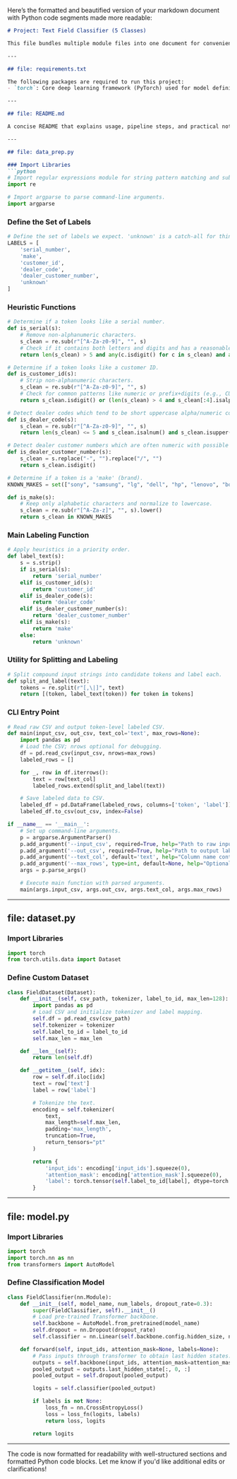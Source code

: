 Here’s the formatted and beautified version of your markdown document with Python code segments made more readable:

```markdown name=text_classifier.md
# Project: Text Field Classifier (5 Classes)

This file bundles multiple module files into one document for convenience. Each code line is preceded by a comment explaining what it does and why.

---

## file: requirements.txt

The following packages are required to run this project:
- `torch`: Core deep learning framework (PyTorch) used for model definition.

---

## file: README.md

A concise README that explains usage, pipeline steps, and practical notes about labeling and model choices. Keep the README with the repository.

---

## file: data_prep.py

### Import Libraries
```python
# Import regular expressions module for string pattern matching and substitution.
import re

# Import argparse to parse command-line arguments.
import argparse
```

### Define the Set of Labels
```python
# Define the set of labels we expect. 'unknown' is a catch-all for things heuristics can't decide.
LABELS = [
    'serial_number',
    'make',
    'customer_id',
    'dealer_code',
    'dealer_customer_number',
    'unknown'
]
```

### Heuristic Functions
```python
# Determine if a token looks like a serial number.
def is_serial(s):
    # Remove non-alphanumeric characters.
    s_clean = re.sub(r"[^A-Za-z0-9]", "", s)
    # Check if it contains both letters and digits and has a reasonable length.
    return len(s_clean) > 5 and any(c.isdigit() for c in s_clean) and any(c.isalpha() for c in s_clean)

# Determine if a token looks like a customer ID.
def is_customer_id(s):
    # Strip non-alphanumeric characters.
    s_clean = re.sub(r"[^A-Za-z0-9]", "", s)
    # Check for common patterns like numeric or prefix+digits (e.g., CUST12345).
    return s_clean.isdigit() or (len(s_clean) > 4 and s_clean[:4].isalpha() and s_clean[4:].isdigit())

# Detect dealer codes which tend to be short uppercase alpha/numeric codes.
def is_dealer_code(s):
    s_clean = re.sub(r"[^A-Za-z0-9]", "", s)
    return len(s_clean) <= 5 and s_clean.isalnum() and s_clean.isupper()

# Detect dealer customer numbers which are often numeric with possible separators.
def is_dealer_customer_number(s):
    s_clean = s.replace("-", "").replace("/", "")
    return s_clean.isdigit()

# Determine if a token is a 'make' (brand).
KNOWN_MAKES = set(["sony", "samsung", "lg", "dell", "hp", "lenovo", "bosch", "bajaj", "maruti", "tata"])

def is_make(s):
    # Keep only alphabetic characters and normalize to lowercase.
    s_clean = re.sub(r"[^A-Za-z]", "", s).lower()
    return s_clean in KNOWN_MAKES
```

### Main Labeling Function
```python
# Apply heuristics in a priority order.
def label_text(s):
    s = s.strip()
    if is_serial(s):
        return 'serial_number'
    elif is_customer_id(s):
        return 'customer_id'
    elif is_dealer_code(s):
        return 'dealer_code'
    elif is_dealer_customer_number(s):
        return 'dealer_customer_number'
    elif is_make(s):
        return 'make'
    else:
        return 'unknown'
```

### Utility for Splitting and Labeling
```python
# Split compound input strings into candidate tokens and label each.
def split_and_label(text):
    tokens = re.split(r"[,\|]", text)
    return [(token, label_text(token)) for token in tokens]
```

### CLI Entry Point
```python
# Read raw CSV and output token-level labeled CSV.
def main(input_csv, out_csv, text_col='text', max_rows=None):
    import pandas as pd
    # Load the CSV; nrows optional for debugging.
    df = pd.read_csv(input_csv, nrows=max_rows)
    labeled_rows = []

    for _, row in df.iterrows():
        text = row[text_col]
        labeled_rows.extend(split_and_label(text))

    # Save labeled data to CSV.
    labeled_df = pd.DataFrame(labeled_rows, columns=['token', 'label'])
    labeled_df.to_csv(out_csv, index=False)

if __name__ == '__main__':
    # Set up command-line arguments.
    p = argparse.ArgumentParser()
    p.add_argument('--input_csv', required=True, help="Path to raw input CSV.")
    p.add_argument('--out_csv', required=True, help="Path to output labeled CSV.")
    p.add_argument('--text_col', default='text', help="Column name containing text.")
    p.add_argument('--max_rows', type=int, default=None, help="Optional limit on rows to process.")
    args = p.parse_args()

    # Execute main function with parsed arguments.
    main(args.input_csv, args.out_csv, args.text_col, args.max_rows)
```

---

## file: dataset.py

### Import Libraries
```python
import torch
from torch.utils.data import Dataset
```

### Define Custom Dataset
```python
class FieldDataset(Dataset):
    def __init__(self, csv_path, tokenizer, label_to_id, max_len=128):
        import pandas as pd
        # Load CSV and initialize tokenizer and label mapping.
        self.df = pd.read_csv(csv_path)
        self.tokenizer = tokenizer
        self.label_to_id = label_to_id
        self.max_len = max_len

    def __len__(self):
        return len(self.df)

    def __getitem__(self, idx):
        row = self.df.iloc[idx]
        text = row['text']
        label = row['label']

        # Tokenize the text.
        encoding = self.tokenizer(
            text,
            max_length=self.max_len,
            padding='max_length',
            truncation=True,
            return_tensors="pt"
        )

        return {
            'input_ids': encoding['input_ids'].squeeze(0),
            'attention_mask': encoding['attention_mask'].squeeze(0),
            'label': torch.tensor(self.label_to_id[label], dtype=torch.long)
        }
```

---

## file: model.py

### Import Libraries
```python
import torch
import torch.nn as nn
from transformers import AutoModel
```

### Define Classification Model
```python
class FieldClassifier(nn.Module):
    def __init__(self, model_name, num_labels, dropout_rate=0.3):
        super(FieldClassifier, self).__init__()
        # Load pre-trained Transformer backbone.
        self.backbone = AutoModel.from_pretrained(model_name)
        self.dropout = nn.Dropout(dropout_rate)
        self.classifier = nn.Linear(self.backbone.config.hidden_size, num_labels)

    def forward(self, input_ids, attention_mask=None, labels=None):
        # Pass inputs through transformer to obtain last hidden states.
        outputs = self.backbone(input_ids, attention_mask=attention_mask)
        pooled_output = outputs.last_hidden_state[:, 0, :]
        pooled_output = self.dropout(pooled_output)

        logits = self.classifier(pooled_output)

        if labels is not None:
            loss_fn = nn.CrossEntropyLoss()
            loss = loss_fn(logits, labels)
            return loss, logits

        return logits
```

---

The code is now formatted for readability with well-structured sections and formatted Python code blocks. Let me know if you'd like additional edits or clarifications!

